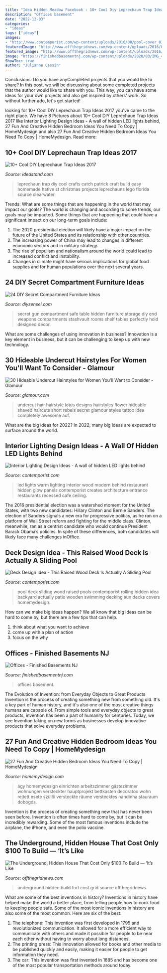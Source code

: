 ```yaml
---
title: "Idea Hidden Meadow Facebook : 10+ Cool Diy Leprechaun Trap Ideas 2017"
description: "Offices basement"
date: "2022-12-03"
categories:
- "ideas"
tags: ["ideas"]
images:
- "http://www.contemporist.com/wp-content/uploads/2016/08/pool-cover_010816_04-800x1210.jpg"
featuredImage: "http://www.offthegridnews.com/wp-content/uploads/2016/09/underground-home-youtube.jpg"
featured_image: "http://www.offthegridnews.com/wp-content/uploads/2016/09/underground-home-youtube.jpg"
image: "https://finishedbasementnj.com/wp-content/uploads/2020/03/IMG_4480-scaled.jpg"
ShowToc: true
author: "Julianne Cassin"
---
```



Conclusions: Do you have anyCompleted projects that you would like to share?
In this post, we will be discussing about some completed projects that the author would like to share with you. This way, you can have some ideas for your own projects and also get inspired by others' work. So without further ado, let's get started!

	

		
looking for 10+ Cool DIY Leprechaun Trap Ideas 2017 you've came to the right place. We have 8 Pictures about 10+ Cool DIY Leprechaun Trap Ideas 2017 like Interior Lighting Design Ideas - A wall of hidden LED lights behind, 27 Fun And Creative Hidden Bedroom Ideas You Need To Copy | HomeMydesign and also 27 Fun And Creative Hidden Bedroom Ideas You Need To Copy | HomeMydesign. Read more:
		
    
## 10+ Cool DIY Leprechaun Trap Ideas 2017

<img loading=lazy src="https://ideastand.com/wp-content/uploads/2014/06/leprechaun-trap-ideas/11-leprechaun-trap-ideas.jpg" onerror="this.onerror=null;this.src='https://tse1.mm.bing.net/th?id=OIP.3JO5kcPcS9iL2H4T1Aj_ngHaJ4&amp;pid=15.1';" alt="10+ Cool DIY Leprechaun Trap Ideas 2017">

_Source: ideastand.com_

>leprechaun trap diy cool crafts catch patrick craft build easy homemade hative st christmas projects leprechauns lego florida source clearwater. 

	

Trends: What are some things that are happening in the world that may impact our goals?
The world is changing and according to some trends, our goals may be impacted. Some things that are happening that could have a significant impact on our long-term goals include:
1. The 2020 presidential election will likely have a major impact on the future of the United States and its relationship with other countries.
2. The increasing power of China may lead to changes in different economic sectors and in military strategy.
3. The rise of populism and nationalism around the world could lead to increased conflict and instability.
4. Changes in climate might have serious implications for global food supplies and for human populations over the next several years.

    
## 24 DIY Secret Compartment Furniture Ideas

<img loading=lazy src="https://diysensei.com/wp-content/uploads/2018/11/6-diy-secret-compartment-furniture.jpeg" onerror="this.onerror=null;this.src='https://tse3.mm.bing.net/th?id=OIP.-eKAT9oRzvBuWBH3xfRQrgHaLH&amp;pid=15.1';" alt="24 DIY Secret Compartment Furniture Ideas">

_Source: diysensei.com_

>secret gun compartment safe table hidden furniture storage diy end weapons compartments stashvault rooms shelf tables perfectly hold designed decor. 

	

What are some challenges of using innovation in business?
Innovation is a key element in business, but it can be challenging to keep up with new technology.

    
## 30 Hideable Undercut Hairstyles For Women You&#039;ll Want To Consider - Glamour

<img loading=lazy src="https://media.glamour.com/photos/58b862e6e99b4f66993bc052/master/w_1600/undercut-hairstyle-ideas-thedensalon-lotus.jpg" onerror="this.onerror=null;this.src='https://tse4.mm.bing.net/th?id=OIP.Rvb2w39EzBF8J1FR9WRMFgHaJQ&amp;pid=15.1';" alt="30 Hideable Undercut Hairstyles for Women You&#039;ll Want to Consider - Glamour">

_Source: glamour.com_

>undercut hair hairstyle lotus designs hairstyles flower hideable shaved haircuts short rebels secret glamour styles tattoo idea completely awesome auf. 

	

What are the big ideas for 2022?
In 2022, many big ideas are expected to surface around the world.

    
## Interior Lighting Design Ideas - A Wall Of Hidden LED Lights Behind

<img loading=lazy src="https://www.contemporist.com/wp-content/uploads/2017/02/recessed-led-lights-restaurant-140217-1108-04-800x913.jpg" onerror="this.onerror=null;this.src='https://tse1.mm.bing.net/th?id=OIP.qXsXHotD0AFaXwpUFV-fcgHaIc&amp;pid=15.1';" alt="Interior Lighting Design Ideas - A wall of hidden LED lights behind">

_Source: contemporist.com_

>led lights warm lighting interior wood modern behind restaurant hidden glow panels contemporist creates architecture entrance restaurants recessed cafe ceiling. 

	

The 2016 presidential election was a watershed moment for the United States, with two new candidates: Hillary Clinton and Bernie Sanders. The election of Sanders signals a new era for progressive politics, as he ran on a platform of Wall Street reform and fighting for the middle class. Clinton, meanwhile, ran as a centrist candidate who would continue President Barack Obama’s policies. In spite of these differences, both candidates will likely face many challenges inOffice.

    
## Deck Design Idea - This Raised Wood Deck Is Actually A Sliding Pool

<img loading=lazy src="http://www.contemporist.com/wp-content/uploads/2016/08/pool-cover_010816_04-800x1210.jpg" onerror="this.onerror=null;this.src='https://tse3.mm.bing.net/th?id=OIP.4DnYiY0L2eMwyHB8aFJpFwHaLM&amp;pid=15.1';" alt="Deck Design Idea - This Raised Wood Deck Is Actually A Sliding Pool">

_Source: contemporist.com_

>pool deck sliding wood raised pools contemporist rolling hidden idea backyard actually patio wooden swimming decking sun decks covers homemydesign. 

	

How can we make big ideas happen?
We all know that big ideas can be hard to come by, but there are a few tips that can help. 
1. think about what you want to achieve 
2. come up with a plan of action 
3. focus on the why 

    
## Offices - Finished Basements NJ

<img loading=lazy src="https://finishedbasementnj.com/wp-content/uploads/2020/03/IMG_4480-scaled.jpg" onerror="this.onerror=null;this.src='https://tse1.mm.bing.net/th?id=OIP.nadzQWFm29z82S8YFUzVlwHaJ4&amp;pid=15.1';" alt="Offices - Finished Basements NJ">

_Source: finishedbasementnj.com_

>offices basement. 

	

The Evolution of Invention: from Everyday Objects to Great Products
Invention is the process of creating something new from something old. It's a key part of human history, and it's also one of the most creative things humans are capable of. From simple tools and everyday objects to great products, invention has been a part of humanity for centuries. Today, we see Invention taking on new forms as businesses develop innovative products that solve everyday problems.

    
## 27 Fun And Creative Hidden Bedroom Ideas You Need To Copy | HomeMydesign

<img loading=lazy src="http://homemydesign.com/wp-content/uploads/2019/11/under-floor-hide-bedroom-ideas-in-living-room.jpg" onerror="this.onerror=null;this.src='https://tse1.mm.bing.net/th?id=OIP.41VIoeVncbMiVVQ9fzHt7gHaKO&amp;pid=15.1';" alt="27 Fun And Creative Hidden Bedroom Ideas You Need To Copy | HomeMydesign">

_Source: homemydesign.com_

>ágy homemydesign einrichten arbeitszimmer gästezimmer wohnungen versteckter hauptprojekt bettkasten decoratoo wohn rejtett esete szülői versteckte räume verstecktes nandinha stauraum dobogós. 

	

Invention is the process of creating something new that has never been seen before. Invention is often times hard to come by, but it can be incredibly rewarding. Some of the most famous inventions include the airplane, the iPhone, and even the polio vaccine.

    
## The Underground, Hidden House That Cost Only $100 To Build — ‘It’s Like

<img loading=lazy src="http://www.offthegridnews.com/wp-content/uploads/2016/09/underground-home-youtube.jpg" onerror="this.onerror=null;this.src='https://tse2.mm.bing.net/th?id=OIP.WqYoMhlK0qkG2T8zMj16BwHaEQ&amp;pid=15.1';" alt="The Underground, Hidden House That Cost Only $100 To Build — ‘It’s Like">

_Source: offthegridnews.com_

>underground hidden build fort cost grid source offthegridnews. 

	

What are some of the best inventions in history?
Inventions in history have helped make the world a better place, from telling people how to cook food to keeping people safe. Some of the most iconic inventions in history are also some of the most common. Here are six of the best: 
1. The telephone: This invention was first developed in 1795 and revolutionized communication. It allowed for a more efficient way to communicate with others and made it possible for people to be near each other without having to worry about long distances. 
2. The printing press: This innovation allowed for books and other media to be published quickly and easily, making it easier for people to get information they need. 
3. The car: This invention was first invented in 1885 and has become one of the most popular transportation methods around today.

